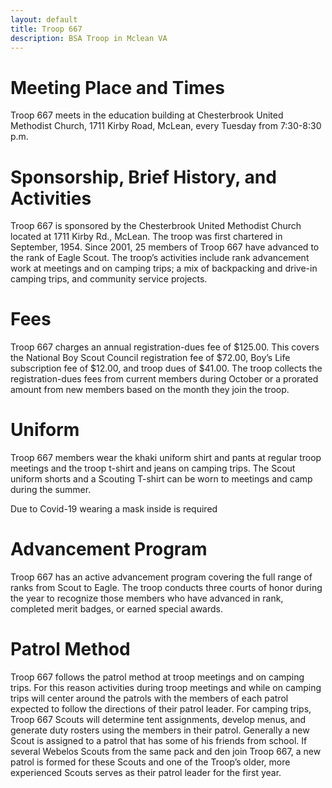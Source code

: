 ```yaml
---
layout: default
title: Troop 667
description: BSA Troop in Mclean VA
---
```


# Meeting Place and Times

Troop 667 meets in the education building at Chesterbrook United Methodist Church, 1711 Kirby Road,
McLean, every Tuesday from 7:30-8:30 p.m.

# Sponsorship, Brief History, and Activities

Troop 667 is sponsored by the Chesterbrook United Methodist Church located at 1711 Kirby Rd., McLean. The
troop was first chartered in September, 1954. Since 2001, 25 members of Troop 667 have advanced to the rank
of Eagle Scout. The troop’s activities include rank advancement work at meetings and on camping trips; a mix of
backpacking and drive-in camping trips, and community service projects.

# Fees

Troop 667 charges an annual registration-dues fee of $125.00. This covers the National Boy Scout Council
registration fee of $72.00, Boy’s Life subscription fee of $12.00, and troop dues of $41.00. The troop collects the
registration-dues fees from current members during October or a prorated amount from new members based on
the month they join the troop.

# Uniform

Troop 667 members wear the khaki uniform shirt and pants at regular troop meetings and the troop t-shirt and
jeans on camping trips. The Scout uniform shorts and a Scouting T-shirt can be worn to meetings and camp
during the summer.

Due to Covid-19 wearing a mask inside is required 

# Advancement Program

Troop 667 has an active advancement program covering the full range of ranks from Scout to Eagle. The troop
conducts three courts of honor during the year to recognize those members who have advanced in rank,
completed merit badges, or earned special awards.

# Patrol Method

Troop 667 follows the patrol method at troop meetings and on camping trips. For this reason activities during
troop meetings and while on camping trips will center around the patrols with the members of each patrol
expected to follow the directions of their patrol leader. For camping trips, Troop 667 Scouts will determine tent
assignments, develop menus, and generate duty rosters using the members in their patrol. Generally a new Scout
is assigned to a patrol that has some of his friends from school. If several Webelos Scouts from the same pack
and den join Troop 667, a new patrol is formed for these Scouts and one of the Troop’s older, more experienced
Scouts serves as their patrol leader for the first year.

